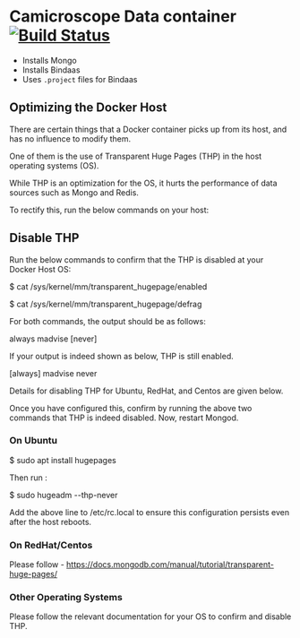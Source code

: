 # Camicroscope Data container [![Build Status](https://travis-ci.org/camicroscope/DataDockerContainer.svg?branch=master)](https://travis-ci.org/camicroscope/DataDockerContainer)

* Installs Mongo
* Installs Bindaas
* Uses `.project` files for Bindaas


## Optimizing the Docker Host

There are certain things that a Docker container picks up from its host, and has no influence to modify them.

One of them is the use of Transparent Huge Pages (THP) in the host operating systems (OS).

While THP is an optimization for the OS, it hurts the performance of data sources such as Mongo and Redis.

To rectify this, run the below commands on your host:



## Disable THP

Run the below commands to confirm that the THP is disabled at your Docker Host OS:

$ cat /sys/kernel/mm/transparent_hugepage/enabled

$ cat /sys/kernel/mm/transparent_hugepage/defrag

For both commands, the output should be as follows:

always madvise [never]

If your output is indeed shown as below, THP is still enabled.

[always] madvise never

Details for disabling THP for Ubuntu, RedHat, and Centos are given below.

Once you have configured this, confirm by running the above two commands that THP is indeed disabled. Now, restart Mongod.


### On Ubuntu

$ sudo apt install hugepages

Then run :

$ sudo hugeadm --thp-never

Add the above line to /etc/rc.local to ensure this configuration persists even after the host reboots.

### On RedHat/Centos

Please follow - https://docs.mongodb.com/manual/tutorial/transparent-huge-pages/

### Other Operating Systems

Please follow the relevant documentation for your OS to confirm and disable THP.
